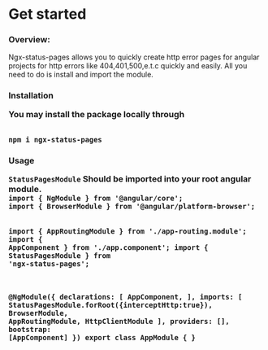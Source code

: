 <h1>Get started</h1>
<h3>Overview:</h3>

<p>Ngx-status-pages allows you to quickly create http error pages for angular projects for http errors like 404,401,500,e.t.c quickly and easily. All you need to do is install and import the module.

<h3>Installation</h>
<p>You may install the package locally through </p>

<code>
npm i ngx-status-pages
</code>

<h3>Usage</h>
<p><code>StatusPagesModule</code> Should be imported into your <b>root</b> angular module.

<code>
import { NgModule } from '@angular/core';
import { BrowserModule } from '@angular/platform-browser';

import { AppRoutingModule } from './app-routing.module';
import { AppComponent } from './app.component';
import { StatusPagesModule } from 'ngx-status-pages';

  
@NgModule({
  declarations: [
    AppComponent,
  ],
  imports: [
    StatusPagesModule.forRoot({interceptHttp:true}),
    BrowserModule,
    AppRoutingModule,
    HttpClientModule
  ],
  providers: [],
  bootstrap: [AppComponent]
})
export class AppModule { }
</code>

